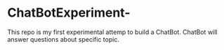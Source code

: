 # ChatBotExperiment-

This repo is my first experimental attemp to build a ChatBot. ChatBot will answer questions about specific topic.
